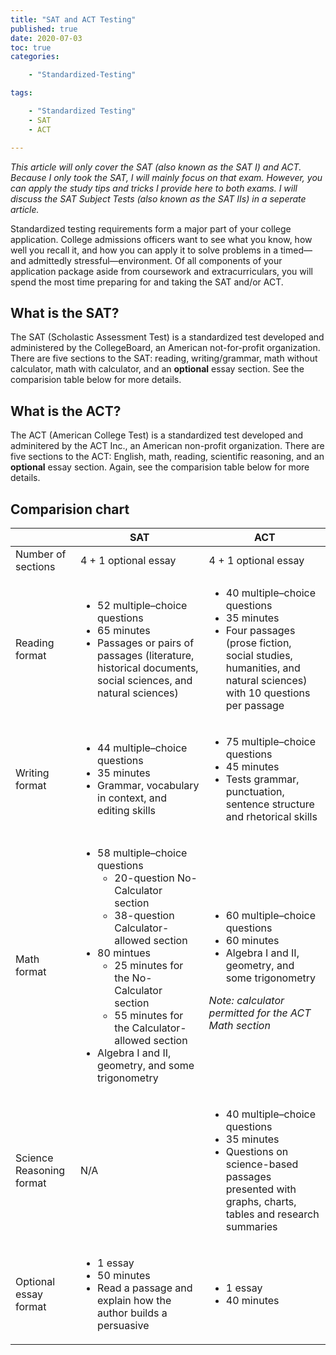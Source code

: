 ```yaml
---
title: "SAT and ACT Testing"
published: true
date: 2020-07-03
toc: true
categories:

    - "Standardized-Testing"

tags:

    - "Standardized Testing"
    - SAT
    - ACT

---
```


*This article will only cover the SAT (also known as the SAT I) and ACT. Because I only took the SAT, I will mainly focus on that exam. However, you can apply the study tips and tricks I provide here to both exams. I will discuss the SAT Subject Tests (also known as the SAT IIs) in a seperate article.*

Standardized testing requirements form a major part of your college application. College admissions officers want to see what you know, how well you recall it, and how you can apply it to solve problems in a timed—and admittedly stressful—environment. Of all components of your application package aside from coursework and extracurriculars, you will spend the most time preparing for and taking the SAT and/or ACT.

## What is the SAT?

The SAT (Scholastic Assessment Test) is a standardized test developed and administered by the CollegeBoard, an American not-for-profit organization. There are five sections to the SAT: reading, writing/grammar, math without calculator, math with calculator, and an **optional** essay section. See the comparision table below for more details.

## What is the ACT?

The ACT (American College Test) is a standardized test developed and adminitered by the ACT Inc., an American non-profit organization. There are five sections to the ACT: English, math, reading, scientific reasoning, and an **optional** essay section. Again, see the comparision table below for more details.

## Comparision chart

<table>
    <thead>
        <tr>
            <th></th>
            <th>SAT</th>
            <th>ACT</th>
        </tr>
    </thead>
    <tbody>
        <tr>
            <td>Number of sections</td>
            <td>4 + 1 optional essay</td>
            <td>4 + 1 optional essay</td>
        </tr>
        <tr>
            <td>Reading format</td>
            <td>
                <ul>
                    <li>52 multiple–choice questions</li>
                    <li>65 minutes</li>
                    <li>Passages or pairs of passages (literature, historical documents, social sciences, and natural
                        sciences)</li>
                </ul>
            </td>
            <td>
                <ul>
                    <li>40 multiple–choice questions</li>
                    <li>35 minutes</li>
                    <li>Four passages (prose fiction, social studies, humanities, and natural sciences) with 10
                        questions per passage</li>
                </ul>
            </td>
        </tr>
        <tr>
            <td>Writing format</td>
            <td>
                <ul>
                    <li>44 multiple–choice questions</li>
                    <li>35 minutes</li>
                    <li>Grammar, vocabulary in context, and editing skills</li>
                </ul>
            </td>
            <td>
                <ul>
                    <li>75 multiple–choice questions</li>
                    <li>45 minutes</li>
                    <li>Tests grammar, punctuation, sentence structure and rhetorical skills</li>
                </ul>
            </td>
        </tr>
        <tr>
            <td>Math format</td>
            <td>
                <ul>
                    <li>58 multiple–choice questions
                        <ul>
                            <li>20-question No-Calculator section</li>
                            <li>38-question Calculator-allowed section</li>
                        </ul>
                    </li>
                    <li>80 mintues
                        <ul>
                            <li>25 minutes for the No-Calculator section</li>
                            <li>55 minutes for the Calculator-allowed section</li>
                        </ul>
                    </li>
                    <li>Algebra I and II, geometry, and some trigonometry</li>
                </ul>
            </td>
            <td>
                <ul>
                    <li>60 multiple–choice questions</li>
                    <li>60 minutes</li>
                    <li>Algebra I and II, geometry, and some trigonometry</li>
                </ul>
                <i>Note: calculator permitted for the ACT Math section</i>
            </td>
        </tr>
        <tr>
            <td>Science Reasoning format</td>
            <td class="text-center">N/A</td>
            <td>
                <ul>
                    <li>40 multiple–choice questions</li>
                    <li>35 minutes</li>
                    <li>Questions on science-based passages presented with graphs, charts, tables and research summaries
                    </li>
                </ul>
            </td>
        </tr>
        <tr>
            <td>Optional essay format</td>
            <td>
                <ul>
                    <li>1 essay</li>
                    <li>50 minutes</li>
                    <li>Read a passage and explain how the author builds a persuasive</li>
                </ul>
            </td>
            <td>
                <ul>
                    <li>1 essay</li>
                    <li>40 minutes</li>
                </ul>
            </td>
        </tr>
    </tbody>
</table>
